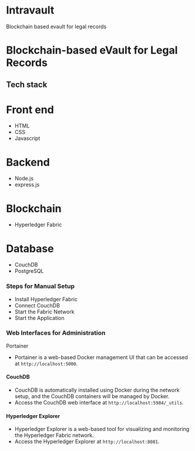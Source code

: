 # Intravault
Blockchain based evault for legal records
# Blockchain-based eVault for Legal Records

## Tech stack
# Front end
- HTML
- CSS
- Javascript
# Backend
- Node.js
- express.js
# Blockchain
- Hyperledger Fabric
# Database
- CouchDB
- PostgreSQL

### Steps for Manual Setup
- Install Hyperledger Fabric
- Connect CouchDB
- Start the Fabric Network
- Start the Application

### Web Interfaces for Administration

Portainer
- Portainer is a web-based Docker management UI that can be accessed at `http://localhost:5000`.

#### CouchDB
- CouchDB is automatically installed using Docker during the network setup, and the CouchDB containers will be managed by Docker.
- Access the CouchDB web interface at `http://localhost:5984/_utils`.
  

#### Hyperledger Explorer
- Hyperledger Explorer is a web-based tool for visualizing and monitoring the Hyperledger Fabric network.
- Access the Hyperledger Explorer at `http://localhost:8081`.
